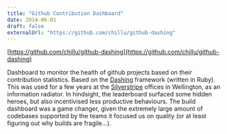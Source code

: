 ```yaml
---
title: "Github Contribution Dashboard"
date: 2014-06-01
draft: false
externalUrl: "https://github.com/chillu/github-dashing"
---
```


[https://github.com/chillu/github-dashing](https://github.com/chillu/github-dashing)

Dashboard to monitor the health of github projects based on their contribution statistics.
Based on the [Dashing](http://shopify.github.com/dashing) framework (written in Ruby).
This was used for a few years at the [Silverstripe](https://silverstripe.com) offices in Wellington,
as an information radiator. In hindsight, the leaderboard surfaced some hidden heroes,
but also incentivised less productive behaviours. The build dashboard was a game changer,
given the extremely large amount of codebases supported by the teams it focused us on quality
(or at least figuring out why builds are fragile...).